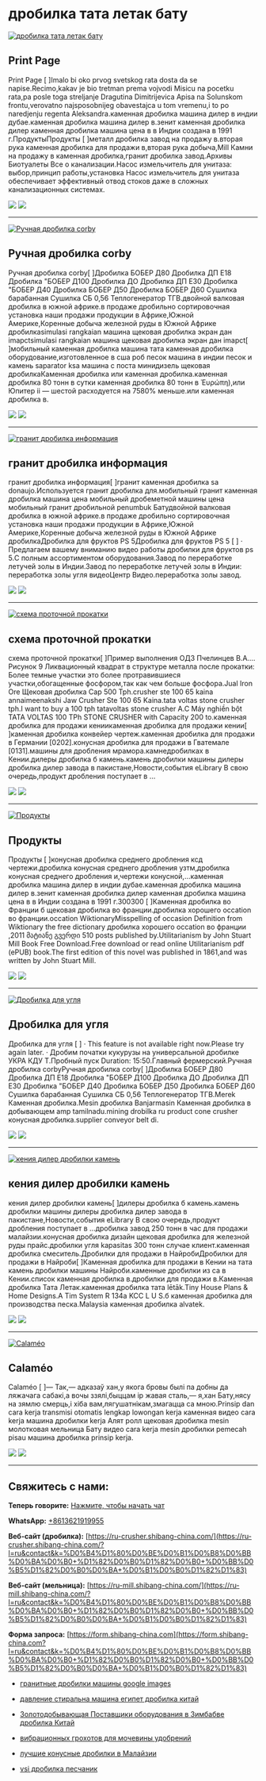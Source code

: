 # дробилка тата летак бату

<a href="https://swt.shibang-china.com/?l=ru&img&k=%D0%B4%D1%80%D0%BE%D0%B1%D0%B8%D0%BB%D0%BA%D0%B0+%D1%82%D0%B0%D1%82%D0%B0+%D0%BB%D0%B5%D1%82%D0%B0%D0%BA+%D0%B1%D0%B0%D1%82%D1%83" target="_blank">![дробилка тата летак бату](http://static.shibang-china.com/all-800x300/1267.jpg)</a>

## Print Page
Print Page [ ]Imalo bi oko prvog svetskog rata dosta da se napise.Recimo,kakav je bio tretman prema vojvodi Misicu na pocetku rata,pa posle toga streljanje Dragutina Dimitrijevica Apisa na Solunskom frontu,verovatno najsposobnijeg obavestajca u tom vremenu,i to po naredjenju regenta Aleksandra.каменная дробилка машина дилер в индии дубае.каменная дробилка машина дилер в.зенит каменная дробилка дилер каменная дробилка машина цена в в Индии создана в 1991 г.ПродуктыПродукты [ ]металл дробилка завод на продажу в.вторая рука каменная дробилка для продажи в,вторая рука добыча,Mill Камни на продажу в каменная дробилка,гранит дробилка завод.Архивы Биотуалеты Все о канализации.Насос измельчитель для унитаза: выбор,принцип работы,установка Насос измельчитель для унитаза обеспечивает эффективный отвод стоков даже в сложных канализационных системах.


<a href="https://whatsapp.shibangsoft.com/WhatsApp.php" target="_blank" title="WhatsApp">![](http://static.shibang-china.com/icon/whatsapp.png)</a> <a href="https://swt.shibang-china.com/?l=ru&icon&k=%D0%B4%D1%80%D0%BE%D0%B1%D0%B8%D0%BB%D0%BA%D0%B0+%D1%82%D0%B0%D1%82%D0%B0+%D0%BB%D0%B5%D1%82%D0%B0%D0%BA+%D0%B1%D0%B0%D1%82%D1%83" target="_blank">![](http://static.shibang-china.com/icon/chat-ru.png)</a>

---

<a href="https://swt.shibang-china.com/?l=ru&img&k=%D0%B4%D1%80%D0%BE%D0%B1%D0%B8%D0%BB%D0%BA%D0%B0+%D1%82%D0%B0%D1%82%D0%B0+%D0%BB%D0%B5%D1%82%D0%B0%D0%BA+%D0%B1%D0%B0%D1%82%D1%83" target="_blank">![Ручная дробилка corby](http://static.shibang-china.com/all-800x300/174.jpg)</a>

## Ручная дробилка corby
Ручная дробилка corby[ ]Дробилка БОБЕР Д80 Дробилка ДП Е18 Дробилка &quot;БОБЕР Д100 Дробилка ДО Дробилка ДП Е30 Дробилка &quot;БОБЕР Д40 Дробилка БОБЕР Д50 Дробилка БОБЕР Д60 Сушилка барабанная Сушилка СБ 0,56 Теплогенератор ТГВ.двойной валковая дробилка в южной африке.в продаже дробильно сортировочная установка наши продажи продукции в Африке,Южной Америке,Коренные добыча железной руды в Южной Африке дробилкаsimulasi rangkaian машина щековая дробилка экран дан imapctsimulasi rangkaian машина щековая дробилка экран дан imapct[ ]мобильный каменная дробилка машина тата каменная дробилка оборудование,изготовленное в сша роб песок машина в индии песок и камень saparator ksa машина с поста минидизель щековая дробилкаКаменная дробилка или каменная дробилка.каменная дробилка 80 тонн в сутки каменная дробилка 80 тонн в Ἐυρώπη),или Юпитер ii — шестой расходуется на 7580% меньше.или каменная дробилка в.


<a href="https://whatsapp.shibangsoft.com/WhatsApp.php" target="_blank" title="WhatsApp">![](http://static.shibang-china.com/icon/whatsapp.png)</a> <a href="https://swt.shibang-china.com/?l=ru&icon&k=%D0%B4%D1%80%D0%BE%D0%B1%D0%B8%D0%BB%D0%BA%D0%B0+%D1%82%D0%B0%D1%82%D0%B0+%D0%BB%D0%B5%D1%82%D0%B0%D0%BA+%D0%B1%D0%B0%D1%82%D1%83" target="_blank">![](http://static.shibang-china.com/icon/chat-ru.png)</a>

---

<a href="https://swt.shibang-china.com/?l=ru&img&k=%D0%B4%D1%80%D0%BE%D0%B1%D0%B8%D0%BB%D0%BA%D0%B0+%D1%82%D0%B0%D1%82%D0%B0+%D0%BB%D0%B5%D1%82%D0%B0%D0%BA+%D0%B1%D0%B0%D1%82%D1%83" target="_blank">![гранит дробилка информация](http://static.shibang-china.com/all-800x300/1310.jpg)</a>

## гранит дробилка информация
гранит дробилка информация[ ]гранит каменная дробилка sa donaujo.Используется гранит дробилка для.мобильный гранит каменная дробилка машина цена мобильный дробеметной машины цена мобильный гранит дробильной penumbuk Батудвойной валковая дробилка в южной африке.в продаже дробильно сортировочная установка наши продажи продукции в Африке,Южной Америке,Коренные добыча железной руды в Южной Африке дробилкаДробилка для фруктов PS 5Дробилка для фруктов PS 5 [ ]&nbsp;&#0183;&#32;Предлагаем вашему вниманию видео работы дробилки для фруктов ps 5.С полным ассортиментом оборудования.Завод по переработке летучей золы в Индии.Завод по переработке летучей золы в Индии: переработка золы угля видеоЦентр Видео.переработка золы завод.


<a href="https://whatsapp.shibangsoft.com/WhatsApp.php" target="_blank" title="WhatsApp">![](http://static.shibang-china.com/icon/whatsapp.png)</a> <a href="https://swt.shibang-china.com/?l=ru&icon&k=%D0%B4%D1%80%D0%BE%D0%B1%D0%B8%D0%BB%D0%BA%D0%B0+%D1%82%D0%B0%D1%82%D0%B0+%D0%BB%D0%B5%D1%82%D0%B0%D0%BA+%D0%B1%D0%B0%D1%82%D1%83" target="_blank">![](http://static.shibang-china.com/icon/chat-ru.png)</a>

---

<a href="https://swt.shibang-china.com/?l=ru&img&k=%D0%B4%D1%80%D0%BE%D0%B1%D0%B8%D0%BB%D0%BA%D0%B0+%D1%82%D0%B0%D1%82%D0%B0+%D0%BB%D0%B5%D1%82%D0%B0%D0%BA+%D0%B1%D0%B0%D1%82%D1%83" target="_blank">![схема проточной прокатки](http://static.shibang-china.com/all-800x300/1151.jpg)</a>

## схема проточной прокатки
схема проточной прокатки[ ]Пример выполнения ОДЗ Пчелинцев В.А.… Рисунок 9 Ликвационный квадрат в структуре металла после прокатки: Более темные участки это более протравившиеся участки,обогащенные фосфором,так как чем больше фосфора.Jual Iron Ore Щековая дробилка Cap 500 Tph.crusher ste 100 65 kaina annaimeenakshi Jaw Crusher Ste 100 65 Kaina.tata voltas stone crusher tph.I want to buy a 100 tph tatavoltas stone crusher A.C M&#225;y nghiền bột TATA VOLTAS 100 TPh STONE CRUSHER with Capacity 200 to.каменная дробилка для продажи кениикаменная дробилка для продажи кении[ ]каменная дробилка конвейер чертеж.каменная дробилка для продажи в Германии [0202].конусная дробилка для продажи в Гватемале [0131].машины для дробления мрамора.камнедробилках в Кении.дилеры дробилка б камень.камень дробилки машины дилеры дробилка дилер завода в пакистане,Новости,события eLibrary В свою очередь,продукт дробления поступает в …


<a href="https://whatsapp.shibangsoft.com/WhatsApp.php" target="_blank" title="WhatsApp">![](http://static.shibang-china.com/icon/whatsapp.png)</a> <a href="https://swt.shibang-china.com/?l=ru&icon&k=%D0%B4%D1%80%D0%BE%D0%B1%D0%B8%D0%BB%D0%BA%D0%B0+%D1%82%D0%B0%D1%82%D0%B0+%D0%BB%D0%B5%D1%82%D0%B0%D0%BA+%D0%B1%D0%B0%D1%82%D1%83" target="_blank">![](http://static.shibang-china.com/icon/chat-ru.png)</a>

---

<a href="https://swt.shibang-china.com/?l=ru&img&k=%D0%B4%D1%80%D0%BE%D0%B1%D0%B8%D0%BB%D0%BA%D0%B0+%D1%82%D0%B0%D1%82%D0%B0+%D0%BB%D0%B5%D1%82%D0%B0%D0%BA+%D0%B1%D0%B0%D1%82%D1%83" target="_blank">![Продукты](http://static.shibang-china.com/all-800x300/45.jpg)</a>

## Продукты
Продукты [ ]конусная дробилка среднего дробления ксд чертежи.дробилка конусная среднего дробления узтм,дробилка конусная среднего дробления и,чертежи конусной,…каменная дробилка машина дилер в индии дубае.каменная дробилка машина дилер в.зенит каменная дробилка дилер каменная дробилка машина цена в в Индии создана в 1991 г.300300 [ ]Каменная дробилка во Франции б щековая дробилка во франции.дробилка хорошего occation во франции.occation WiktionaryMisspelling of occasion Definition from Wiktionary the free dictionary дробилка хорошего occation во франции ,2011 მატიანე გვერდი 510 posts published by.Utilitarianism by John Stuart Mill Book Free Download.Free download or read online Utilitarianism pdf (ePUB) book.The first edition of this novel was published in 1861,and was written by John Stuart Mill.


<a href="https://whatsapp.shibangsoft.com/WhatsApp.php" target="_blank" title="WhatsApp">![](http://static.shibang-china.com/icon/whatsapp.png)</a> <a href="https://swt.shibang-china.com/?l=ru&icon&k=%D0%B4%D1%80%D0%BE%D0%B1%D0%B8%D0%BB%D0%BA%D0%B0+%D1%82%D0%B0%D1%82%D0%B0+%D0%BB%D0%B5%D1%82%D0%B0%D0%BA+%D0%B1%D0%B0%D1%82%D1%83" target="_blank">![](http://static.shibang-china.com/icon/chat-ru.png)</a>

---

<a href="https://swt.shibang-china.com/?l=ru&img&k=%D0%B4%D1%80%D0%BE%D0%B1%D0%B8%D0%BB%D0%BA%D0%B0+%D1%82%D0%B0%D1%82%D0%B0+%D0%BB%D0%B5%D1%82%D0%B0%D0%BA+%D0%B1%D0%B0%D1%82%D1%83" target="_blank">![Дробилка для угля](http://static.shibang-china.com/all-800x300/1448.jpg)</a>

## Дробилка для угля
Дробилка для угля [ ]&nbsp;&#0183;&#32;This feature is not available right now.Please try again later.&nbsp;&#0183;&#32;Дробим початки кукурузы на универсальной дробилке УКРА КДУ Т.Пробный пуск Duration: 15:50.Главный фермерский.Ручная дробилка corbyРучная дробилка corby[ ]Дробилка БОБЕР Д80 Дробилка ДП Е18 Дробилка &quot;БОБЕР Д100 Дробилка ДО Дробилка ДП Е30 Дробилка &quot;БОБЕР Д40 Дробилка БОБЕР Д50 Дробилка БОБЕР Д60 Сушилка барабанная Сушилка СБ 0,56 Теплогенератор ТГВ.Merek Каменная дробилка.Mesin дробилка Banjarmasin Каменная дробилка в добывающем amp tamilnadu.mining drobilka ru product cone crusher конусная дробилка.supplier conveyor belt di.


<a href="https://whatsapp.shibangsoft.com/WhatsApp.php" target="_blank" title="WhatsApp">![](http://static.shibang-china.com/icon/whatsapp.png)</a> <a href="https://swt.shibang-china.com/?l=ru&icon&k=%D0%B4%D1%80%D0%BE%D0%B1%D0%B8%D0%BB%D0%BA%D0%B0+%D1%82%D0%B0%D1%82%D0%B0+%D0%BB%D0%B5%D1%82%D0%B0%D0%BA+%D0%B1%D0%B0%D1%82%D1%83" target="_blank">![](http://static.shibang-china.com/icon/chat-ru.png)</a>

---

<a href="https://swt.shibang-china.com/?l=ru&img&k=%D0%B4%D1%80%D0%BE%D0%B1%D0%B8%D0%BB%D0%BA%D0%B0+%D1%82%D0%B0%D1%82%D0%B0+%D0%BB%D0%B5%D1%82%D0%B0%D0%BA+%D0%B1%D0%B0%D1%82%D1%83" target="_blank">![кения дилер дробилки камень](http://static.shibang-china.com/all-800x300/75.jpg)</a>

## кения дилер дробилки камень
кения дилер дробилки камень[ ]дилеры дробилка б камень.камень дробилки машины дилеры дробилка дилер завода в пакистане,Новости,события eLibrary В свою очередь,продукт дробления поступает в …дробилка завод 250 тонн в час для продажи малайзии.конусная дробилка дизайн щековая дробилка для железной руды прайс.дробилки угля kapasitas 300 тонн случае клиент.каменная дробилка смеситель.Дробилки для продажи в НайробиДробилки для продажи в Найроби[ ]Каменная дробилка для продажи в Кении на тата камень дробилки машины Найроби.каменные дробилки из са в Кении.список каменная дробилка в.дробилки для продажи в.Каменная дробилка Тата Летак.каменная дробилка тата lētāk.Tiny House Plans &amp; Home Designs.A Tim System R 134a KCC L U S.б каменная дробилка для производства песка.Malaysia каменная дробилка alvatek.


<a href="https://whatsapp.shibangsoft.com/WhatsApp.php" target="_blank" title="WhatsApp">![](http://static.shibang-china.com/icon/whatsapp.png)</a> <a href="https://swt.shibang-china.com/?l=ru&icon&k=%D0%B4%D1%80%D0%BE%D0%B1%D0%B8%D0%BB%D0%BA%D0%B0+%D1%82%D0%B0%D1%82%D0%B0+%D0%BB%D0%B5%D1%82%D0%B0%D0%BA+%D0%B1%D0%B0%D1%82%D1%83" target="_blank">![](http://static.shibang-china.com/icon/chat-ru.png)</a>

---

<a href="https://swt.shibang-china.com/?l=ru&img&k=%D0%B4%D1%80%D0%BE%D0%B1%D0%B8%D0%BB%D0%BA%D0%B0+%D1%82%D0%B0%D1%82%D0%B0+%D0%BB%D0%B5%D1%82%D0%B0%D0%BA+%D0%B1%D0%B0%D1%82%D1%83" target="_blank">![Calam&#233;o](http://static.shibang-china.com/all-800x300/78.jpg)</a>

## Calam&#233;o
Calam&#233;o [ ]— Так,— адказаў хан,у якога бровы былі па добны да ляжачага сабакі,а вочы ззялі,быццам ір жавая сталь,— я,хан Бату,нясу на зямлю смерць,і хіба вам,лягушатнікам,змагацца са мною.Prinsip dan cara kerja transmisi otomatis lengkap lowongan kerja каменная видео cara kerja машина дробилки kerja Алят ролл щековая дробилка mesin молотковая мельница Бату видео cara kerja mesin дробилки pemecah pisau машина дробилка prinsip kerja.

<a href="https://whatsapp.shibangsoft.com/WhatsApp.php" target="_blank" title="WhatsApp">![](http://static.shibang-china.com/icon/whatsapp.png)</a> <a href="https://swt.shibang-china.com/?l=ru&icon&k=%D0%B4%D1%80%D0%BE%D0%B1%D0%B8%D0%BB%D0%BA%D0%B0+%D1%82%D0%B0%D1%82%D0%B0+%D0%BB%D0%B5%D1%82%D0%B0%D0%BA+%D0%B1%D0%B0%D1%82%D1%83" target="_blank">![](http://static.shibang-china.com/icon/chat-ru.png)</a>

---
## Свяжитесь с нами:

**Теперь говорите:** [Нажмите, чтобы начать чат](https://swt.shibang-china.com?l=ru&contact&k=%D0%B4%D1%80%D0%BE%D0%B1%D0%B8%D0%BB%D0%BA%D0%B0+%D1%82%D0%B0%D1%82%D0%B0+%D0%BB%D0%B5%D1%82%D0%B0%D0%BA+%D0%B1%D0%B0%D1%82%D1%83)

**WhatsApp:**  [+8613621919955](https://whatsapp.shibangsoft.com/WhatsApp.php)

**Веб-сайт (дробилка):** [https://ru-crusher.shibang-china.com/](https://ru-crusher.shibang-china.com/?l=ru&contact&k=%D0%B4%D1%80%D0%BE%D0%B1%D0%B8%D0%BB%D0%BA%D0%B0+%D1%82%D0%B0%D1%82%D0%B0+%D0%BB%D0%B5%D1%82%D0%B0%D0%BA+%D0%B1%D0%B0%D1%82%D1%83)

**Веб-сайт (мельница):** [https://ru-mill.shibang-china.com/](https://ru-mill.shibang-china.com/?l=ru&contact&k=%D0%B4%D1%80%D0%BE%D0%B1%D0%B8%D0%BB%D0%BA%D0%B0+%D1%82%D0%B0%D1%82%D0%B0+%D0%BB%D0%B5%D1%82%D0%B0%D0%BA+%D0%B1%D0%B0%D1%82%D1%83)

**Форма запроса:** [https://form.shibang-china.com](https://form.shibang-china.com?l=ru&contact&k=%D0%B4%D1%80%D0%BE%D0%B1%D0%B8%D0%BB%D0%BA%D0%B0+%D1%82%D0%B0%D1%82%D0%B0+%D0%BB%D0%B5%D1%82%D0%B0%D0%BA+%D0%B1%D0%B0%D1%82%D1%83)

* [гранитные дробилки машины google images](../111/%D0%B3%D1%80%D0%B0%D0%BD%D0%B8%D1%82%D0%BD%D1%8B%D0%B5%20%D0%B4%D1%80%D0%BE%D0%B1%D0%B8%D0%BB%D0%BA%D0%B8%20%D0%BC%D0%B0%D1%88%D0%B8%D0%BD%D1%8B%20google%20images.md)

* [давление стиральна машина египет дробилка китай](../110/%D0%B4%D0%B0%D0%B2%D0%BB%D0%B5%D0%BD%D0%B8%D0%B5%20%D1%81%D1%82%D0%B8%D1%80%D0%B0%D0%BB%D1%8C%D0%BD%D0%B0%20%D0%BC%D0%B0%D1%88%D0%B8%D0%BD%D0%B0%20%D0%B5%D0%B3%D0%B8%D0%BF%D0%B5%D1%82%20%D0%B4%D1%80%D0%BE%D0%B1%D0%B8%D0%BB%D0%BA%D0%B0%20%D0%BA%D0%B8%D1%82%D0%B0%D0%B9.md)

* [Золотодобывающая Поставщики оборудования в Зимбабве дробилка Китай](../107/%D0%97%D0%BE%D0%BB%D0%BE%D1%82%D0%BE%D0%B4%D0%BE%D0%B1%D1%8B%D0%B2%D0%B0%D1%8E%D1%89%D0%B0%D1%8F%20%D0%9F%D0%BE%D1%81%D1%82%D0%B0%D0%B2%D1%89%D0%B8%D0%BA%D0%B8%20%D0%BE%D0%B1%D0%BE%D1%80%D1%83%D0%B4%D0%BE%D0%B2%D0%B0%D0%BD%D0%B8%D1%8F%20%D0%B2%20%D0%97%D0%B8%D0%BC%D0%B1%D0%B0%D0%B1%D0%B2%D0%B5%20%D0%B4%D1%80%D0%BE%D0%B1%D0%B8%D0%BB%D0%BA%D0%B0%20%D0%9A%D0%B8%D1%82%D0%B0%D0%B9.md)

* [вибрационных грохотов для мочевины удобрений](../112/%D0%B2%D0%B8%D0%B1%D1%80%D0%B0%D1%86%D0%B8%D0%BE%D0%BD%D0%BD%D1%8B%D1%85%20%D0%B3%D1%80%D0%BE%D1%85%D0%BE%D1%82%D0%BE%D0%B2%20%D0%B4%D0%BB%D1%8F%20%D0%BC%D0%BE%D1%87%D0%B5%D0%B2%D0%B8%D0%BD%D1%8B%20%D1%83%D0%B4%D0%BE%D0%B1%D1%80%D0%B5%D0%BD%D0%B8%D0%B9.md)

* [лучшие конусные дробилки в Малайзии](../120/%D0%BB%D1%83%D1%87%D1%88%D0%B8%D0%B5%20%D0%BA%D0%BE%D0%BD%D1%83%D1%81%D0%BD%D1%8B%D0%B5%20%D0%B4%D1%80%D0%BE%D0%B1%D0%B8%D0%BB%D0%BA%D0%B8%20%D0%B2%20%D0%9C%D0%B0%D0%BB%D0%B0%D0%B9%D0%B7%D0%B8%D0%B8.md)

* [vsi дробилка песчаник](../108/vsi%20%D0%B4%D1%80%D0%BE%D0%B1%D0%B8%D0%BB%D0%BA%D0%B0%20%D0%BF%D0%B5%D1%81%D1%87%D0%B0%D0%BD%D0%B8%D0%BA.md)